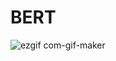 # BERT

![ezgif com-gif-maker](https://user-images.githubusercontent.com/53497388/116011824-f7a01980-a5f4-11eb-95d7-722405b67d44.gif)


